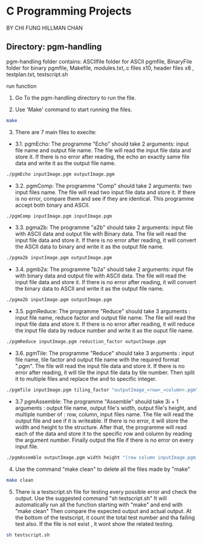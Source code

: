 # C Programming Projects

BY CHI FUNG HILLMAN CHAN

## Directory: pgm-handling
pgm-handling folder contains: ASCIIfile folder for ASCII pgmfile, BinaryFile folder for binary pgmfile, Makefile, modules.txt,.c files x10, header files x8 , testplan.txt, testscript.sh

run function 

1.  Go To the pgm-handling directory to run the file.

2.  Use 'Make' command to start running the files.
```bash
make
```

3.  There are 7 main files to execite:
- 3.1.    pgmEcho:
The programme "Echo" should take 2 arguments: input file name and output file name.
The file will read the input file data and store it. If there is no error after reading, the echo an exactly same file data and write it as the output file name.
```bash
./pgmEcho inputImage.pgm outputImage.pgm
``` 
    
- 3.2.    pgmComp:
The programme "Comp" should take 2 arguments: two input files name. 
The file will read two input file data and store it. If there is no error, compare them and see if they are identical.
This programme accept both binary and ASCII.
```bash
./pgmComp inputImage.pgm inputImage.pgm
``` 
    
- 3.3.    pgma2b:
The programme "a2b" should take 2 arguments: input file with ASCII data and output file with Binary data.
The file will read the input file data and store it. If there is no error after reading, it will convert the ASCII data to binary and write it as the output file name.
```bash
./pgma2b inputImage.pgm outputImage.pgm
```    
- 3.4.    pgmb2a:
The programme "b2a" should take 2 arguments: input file with binary data and output file with ASCII data.
The file will read the input file data and store it. If there is no error after reading, it will convert the binary data to ASCII and write it as the output file name.
```bash
./pgma2b inputImage.pgm outputImage.pgm
```   
    
- 3.5.    pgmReduce:
The programme "Reduce" should take 3 arguments : input file name, reduce factor and output file name.
The file will read the input file data and store it. If there is no error after reading, it will reduce the input file data by reduce number and write it as the ouput file name.
```bash
./pgmReduce inputImage.pgm reduction_factor outputImage.pgm
```

- 3.6.    pgmTile:
The programme "Reduce" should take 3 arguments : input file name, tile factor and output file name with the required format "_<row>_<column>.pgm".
The file will read the input file data and store it. If there is no error after reading, it will tile the input file data by tile number.
Then split it to multiple files and replace the <row> and <column> to specific integer. 
```bash
./pgmTile inputImage.pgm tiling_factor "outputImage_<row>_<column>.pgm"
```

- 3.7     pgmAssemble:
The programme "Assemble" should take 3i + 1 arguments : output file name, output file's width, output file's height, and multiple number of : row, column, input files name.
The file will read the output file and see if it is writeable. If there is no error, it will store the width and height to the structure.
After that, the programme will read each of the data and store it to the specific row and column by reading the argument number.
Finally output the file if there is no error on every input file.
```bash
./pgmAssemble outputImage.pgm width height "(row column inputImage.pgm)+"
```
4.  Use the command "make clean" to delete all the files made by "make"
```bash
make clean
```

5.  There is a testscript.sh file for testing every possible error and check the output. 
    Use the suggested command "sh testscript.sh"
    It will automatically run all the function starting with "make" and end with "make clean"
    Then compare the expected output and actual output. 
    At the bottom of the testscript, it count the total test number and tha failing test also. 
    If the file is not exist , it wont show the related testing. 
```bash
sh testscript.sh
```



